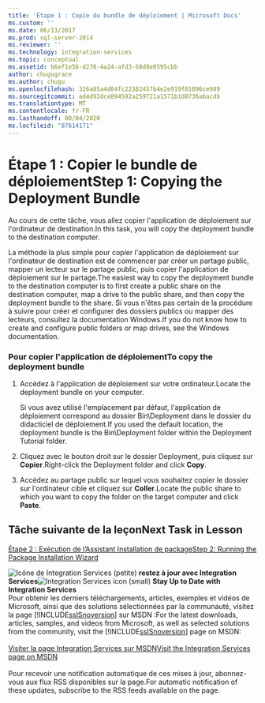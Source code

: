 ```yaml
---
title: 'Étape 1 : Copie du bundle de déploiement | Microsoft Docs'
ms.custom: ''
ms.date: 06/13/2017
ms.prod: sql-server-2014
ms.reviewer: ''
ms.technology: integration-services
ms.topic: conceptual
ms.assetid: b6ef1e56-d278-4a24-afd3-68d8e0595cbb
author: chugugrace
ms.author: chugu
ms.openlocfilehash: 326a85a4d04fc22382457b4e2e919f81096ce989
ms.sourcegitcommit: ad4d92dce894592a259721a1571b1d8736abacdb
ms.translationtype: MT
ms.contentlocale: fr-FR
ms.lasthandoff: 08/04/2020
ms.locfileid: "87614171"
---
```

# <a name="step-1-copying-the-deployment-bundle"></a><span data-ttu-id="633c1-102">Étape 1 : Copier le bundle de déploiement</span><span class="sxs-lookup"><span data-stu-id="633c1-102">Step 1: Copying the Deployment Bundle</span></span>
  <span data-ttu-id="633c1-103">Au cours de cette tâche, vous allez copier l'application de déploiement sur l'ordinateur de destination.</span><span class="sxs-lookup"><span data-stu-id="633c1-103">In this task, you will copy the deployment bundle to the destination computer.</span></span>  
  
 <span data-ttu-id="633c1-104">La méthode la plus simple pour copier l'application de déploiement sur l'ordinateur de destination est de commencer par créer un partage public, mapper un lecteur sur le partage public, puis copier l'application de déploiement sur le partage.</span><span class="sxs-lookup"><span data-stu-id="633c1-104">The easiest way to copy the deployment bundle to the destination computer is to first create a public share on the destination computer, map a drive to the public share, and then copy the deployment bundle to the share.</span></span> <span data-ttu-id="633c1-105">Si vous n'êtes pas certain de la procédure à suivre pour créer et configurer des dossiers publics ou mapper des lecteurs, consultez la documentation Windows.</span><span class="sxs-lookup"><span data-stu-id="633c1-105">If you do not know how to create and configure public folders or map drives, see the Windows documentation.</span></span>  
  
### <a name="to-copy-the-deployment-bundle"></a><span data-ttu-id="633c1-106">Pour copier l'application de déploiement</span><span class="sxs-lookup"><span data-stu-id="633c1-106">To copy the deployment bundle</span></span>  
  
1.  <span data-ttu-id="633c1-107">Accédez à l'application de déploiement sur votre ordinateur.</span><span class="sxs-lookup"><span data-stu-id="633c1-107">Locate the deployment bundle on your computer.</span></span>  
  
     <span data-ttu-id="633c1-108">Si vous avez utilisé l'emplacement par défaut, l'application de déploiement correspond au dossier Bin\Deployment dans le dossier du didacticiel de déploiement.</span><span class="sxs-lookup"><span data-stu-id="633c1-108">If you used the default location, the deployment bundle is the Bin\Deployment folder within the Deployment Tutorial folder.</span></span>  
  
2.  <span data-ttu-id="633c1-109">Cliquez avec le bouton droit sur le dossier Deployment, puis cliquez sur **Copier**.</span><span class="sxs-lookup"><span data-stu-id="633c1-109">Right-click the Deployment folder and click **Copy**.</span></span>  
  
3.  <span data-ttu-id="633c1-110">Accédez au partage public sur lequel vous souhaitez copier le dossier sur l'ordinateur cible et cliquez sur **Coller**.</span><span class="sxs-lookup"><span data-stu-id="633c1-110">Locate the public share to which you want to copy the folder on the target computer and click **Paste**.</span></span>  
  
## <a name="next-task-in-lesson"></a><span data-ttu-id="633c1-111">Tâche suivante de la leçon</span><span class="sxs-lookup"><span data-stu-id="633c1-111">Next Task in Lesson</span></span>  
 [<span data-ttu-id="633c1-112">Étape 2 : Exécution de l’Assistant Installation de package</span><span class="sxs-lookup"><span data-stu-id="633c1-112">Step 2: Running the Package Installation Wizard</span></span>](../integration-services/lesson-3-2-running-the-package-installation-wizard.md)  
  
<span data-ttu-id="633c1-113">![Icône de Integration Services (petite)](media/dts-16.gif "Icône Integration Services (petite)")  **restez à jour avec Integration Services**</span><span class="sxs-lookup"><span data-stu-id="633c1-113">![Integration Services icon (small)](media/dts-16.gif "Integration Services icon (small)")  **Stay Up to Date with Integration Services**</span></span><br /> <span data-ttu-id="633c1-114">Pour obtenir les derniers téléchargements, articles, exemples et vidéos de Microsoft, ainsi que des solutions sélectionnées par la communauté, visitez la page [!INCLUDE[ssISnoversion](../includes/ssisnoversion-md.md)] sur MSDN :</span><span class="sxs-lookup"><span data-stu-id="633c1-114">For the latest downloads, articles, samples, and videos from Microsoft, as well as selected solutions from the community, visit the [!INCLUDE[ssISnoversion](../includes/ssisnoversion-md.md)] page on MSDN:</span></span><br /><br /> [<span data-ttu-id="633c1-115">Visiter la page Integration Services sur MSDN</span><span class="sxs-lookup"><span data-stu-id="633c1-115">Visit the Integration Services page on MSDN</span></span>](https://go.microsoft.com/fwlink/?LinkId=136655)<br /><br /> <span data-ttu-id="633c1-116">Pour recevoir une notification automatique de ces mises à jour, abonnez-vous aux flux RSS disponibles sur la page.</span><span class="sxs-lookup"><span data-stu-id="633c1-116">For automatic notification of these updates, subscribe to the RSS feeds available on the page.</span></span>  
  
  
